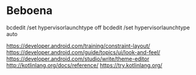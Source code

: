 # Beboena

bcdedit /set hypervisorlaunchtype off
bcdedit /set hypervisorlaunchtype auto

https://developer.android.com/training/constraint-layout/
https://developer.android.com/guide/topics/ui/look-and-feel/
https://developer.android.com/studio/write/theme-editor
http://kotlinlang.org/docs/reference/
https://try.kotlinlang.org/
